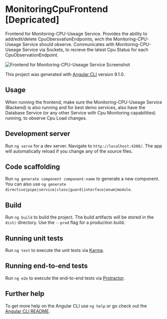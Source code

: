 # MonitoringCpuFrontend [Depricated]

Frontend for Monitoring-CPU-Useage Service. Provides the ability to add/edit/delete CpuObersvationEndpoints, wich the Monitoring-CPU-Useage Service should observe. Communicates with Monitoring-CPU-Useage Service via Sockets, to recieve the latest Cpu Status for each CpuObservationEndpoint.

![Frontend for Monitoring-CPU-Useage Service Screenshot](https://github.com/ccims/monitoring-cpu-frontend/blob/master/readme-screenshot.png)


This project was generated with [Angular CLI](https://github.com/angular/angular-cli) version 9.1.0.

## Usage

When running the frontend, make sure the Monitoring-CPU-Useage Service (Backend) is also running and for best demo services, also have the Database Service (or any other Service with Cpu Monitoring capabilities) running, to observe Cpu Load changes.

## Development server

Run `ng serve` for a dev server. Navigate to `http://localhost:4200/`. The app will automatically reload if you change any of the source files.

## Code scaffolding

Run `ng generate component component-name` to generate a new component. You can also use `ng generate directive|pipe|service|class|guard|interface|enum|module`.

## Build

Run `ng build` to build the project. The build artifacts will be stored in the `dist/` directory. Use the `--prod` flag for a production build.

## Running unit tests

Run `ng test` to execute the unit tests via [Karma](https://karma-runner.github.io).

## Running end-to-end tests

Run `ng e2e` to execute the end-to-end tests via [Protractor](http://www.protractortest.org/).

## Further help

To get more help on the Angular CLI use `ng help` or go check out the [Angular CLI README](https://github.com/angular/angular-cli/blob/master/README.md).
